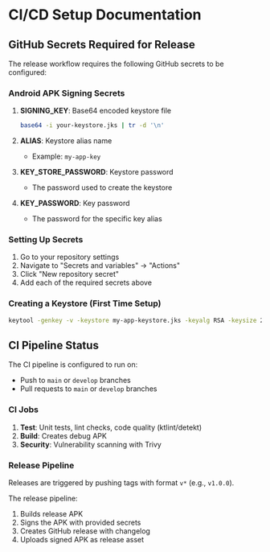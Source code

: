 # CI/CD Setup Documentation

## GitHub Secrets Required for Release

The release workflow requires the following GitHub secrets to be configured:

### Android APK Signing Secrets

1. **SIGNING_KEY**: Base64 encoded keystore file
   ```bash
   base64 -i your-keystore.jks | tr -d '\n'
   ```

2. **ALIAS**: Keystore alias name
   - Example: `my-app-key`

3. **KEY_STORE_PASSWORD**: Keystore password
   - The password used to create the keystore

4. **KEY_PASSWORD**: Key password 
   - The password for the specific key alias

### Setting Up Secrets

1. Go to your repository settings
2. Navigate to "Secrets and variables" → "Actions"
3. Click "New repository secret"
4. Add each of the required secrets above

### Creating a Keystore (First Time Setup)

```bash
keytool -genkey -v -keystore my-app-keystore.jks -keyalg RSA -keysize 2048 -validity 10000 -alias my-app-key
```

## CI Pipeline Status

The CI pipeline is configured to run on:
- Push to `main` or `develop` branches
- Pull requests to `main` or `develop` branches

### CI Jobs

1. **Test**: Unit tests, lint checks, code quality (ktlint/detekt)
2. **Build**: Creates debug APK
3. **Security**: Vulnerability scanning with Trivy

### Release Pipeline

Releases are triggered by pushing tags with format `v*` (e.g., `v1.0.0`).

The release pipeline:
1. Builds release APK
2. Signs the APK with provided secrets
3. Creates GitHub release with changelog
4. Uploads signed APK as release asset